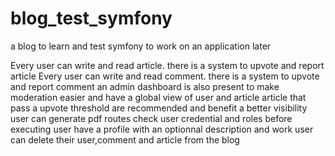 # blog_test_symfony

a blog to learn and test symfony to work on an application later

Every user can write and read article. there is a system to upvote and report article
Every user can write and read comment. there is a system to upvote and report comment
an admin dashboard is also present to make moderation easier and have a global view of user and article
article that pass a upvote threshold are recommended and benefit a better visibility
user can generate pdf
routes check user credential and roles before executing
user have a profile with an optionnal description and work
user can delete their user,comment and article from the blog
